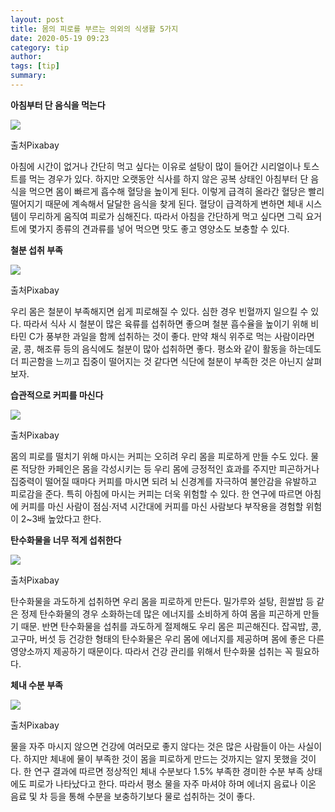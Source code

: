 ```yaml
---
layout: post
title: 몸의 피로를 부르는 의외의 식생활 5가지
date: 2020-05-19 09:23
category: tip
author: 
tags: [tip]
summary: 
---
```



**아침부터 단 음식을 먹는다**

![](https://img1.daumcdn.net/thumb/R720x0/?fname=https%3A%2F%2Ft1.daumcdn.net%2Fliveboard%2Finterstella-story%2Fb0dea852a51448b09eb0b5b8e34d4aa4.JPG)

출처Pixabay

아침에 시간이 없거나 간단히 먹고 싶다는 이유로 설탕이 많이 들어간 시리얼이나 토스트를 먹는 경우가 있다. 하지만 오랫동안 식사를 하지 않은 공복 상태인 아침부터 단 음식을 먹으면 몸이 빠르게 흡수해 혈당을 높이게 된다. 이렇게 급격히 올라간 혈당은 빨리 떨어지기 때문에 계속해서 달달한 음식을 찾게 된다. 혈당이 급격하게 변하면 체내 시스템이 무리하게 움직여 피로가 심해진다. 따라서 아침을 간단하게 먹고 싶다면 그릭 요거트에 몇가지 종류의 견과류를 넣어 먹으면 맛도 좋고 영양소도 보충할 수 있다.

**철분 섭취 부족**

![](https://img1.daumcdn.net/thumb/R720x0/?fname=https%3A%2F%2Ft1.daumcdn.net%2Fliveboard%2Finterstella-story%2F2799c0db00c24576bf82fcd31b3b340a.JPG)

출처Pixabay

우리 몸은 철분이 부족해지면 쉽게 피로해질 수 있다. 심한 경우 빈혈까지 일으킬 수 있다. 따라서 식사 시 철분이 많은 육류를 섭취하면 좋으며 철분 흡수율을 높이기 위해 비타민 C가 풍부한 과일을 함께 섭취하는 것이 좋다. 만약 채식 위주로 먹는 사람이라면 굴, 콩, 해조류 등의 음식에도 철분이 많아 섭취하면 좋다. 평소와 같이 활동을 하는데도 더 피곤함을 느끼고 집중이 떨어지는 것 같다면 식단에 철분이 부족한 것은 아닌지 살펴보자.

**습관적으로 커피를 마신다**

![](https://img1.daumcdn.net/thumb/R720x0/?fname=https%3A%2F%2Ft1.daumcdn.net%2Fliveboard%2Finterstella-story%2F8b7b68d3bdb044228e2fcc4a156c496f.JPG)

출처Pixabay

몸의 피로를 떨치기 위해 마시는 커피는 오히려 우리 몸을 피로하게 만들 수도 있다. 물론 적당한 카페인은 몸을 각성시키는 등 우리 몸에 긍정적인 효과를 주지만 피곤하거나 집중력이 떨어질 때마다 커피를 마시면 되려 뇌 신경계를 자극하여 불안감을 유발하고 피로감을 준다. 특히 아침에 마시는 커피는 더욱 위험할 수 있다. 한 연구에 따르면 아침에 커피를 마신 사람이 점심·저녁 시간대에 커피를 마신 사람보다 부작용을 경험할 위험이 2~3배 높았다고 한다.

**탄수화물을 너무 적게 섭취한다**

![](https://img1.daumcdn.net/thumb/R720x0/?fname=https%3A%2F%2Ft1.daumcdn.net%2Fliveboard%2Finterstella-story%2Fd4ce0d2f67aa4259a3a9b7b182900b69.JPG)

출처Pixabay

탄수화물을 과도하게 섭취하면 우리 몸을 피로하게 만든다. 밀가루와 설탕, 흰쌀밥 등 같은 정제 탄수화물의 경우 소화하는데 많은 에너지를 소비하게 하여 몸을 피곤하게 만들기 때문. 반면 탄수화물을 섭취를 과도하게 절제해도 우리 몸은 피곤해진다. 잡곡밥, 콩, 고구마, 버섯 등 건강한 형태의 탄수화물은 우리 몸에 에너지를 제공하며 몸에 좋은 다른 영양소까지 제공하기 때문이다. 따라서 건강 관리를 위해서 탄수화물 섭취는 꼭 필요하다.

**체내 수분 부족**

![](https://img1.daumcdn.net/thumb/R720x0/?fname=https%3A%2F%2Ft1.daumcdn.net%2Fliveboard%2Finterstella-story%2Fc902e8f397004281922aeb87ab785f26.JPG)

출처Pixabay

물을 자주 마시지 않으면 건강에 여러모로 좋지 않다는 것은 많은 사람들이 아는 사실이다. 하지만 체내에 물이 부족한 것이 몸을 피로하게 만드는 것까지는 알지 못했을 것이다. 한 연구 결과에 따르면 정상적인 체내 수분보다 1.5% 부족한 경미한 수분 부족 상태에도 피로가 나타났다고 한다. 따라서 평소 물을 자주 마셔야 하며 에너지 음료나 이온 음료 및 차 등을 통해 수분을 보충하기보다 물로 섭취하는 것이 좋다.